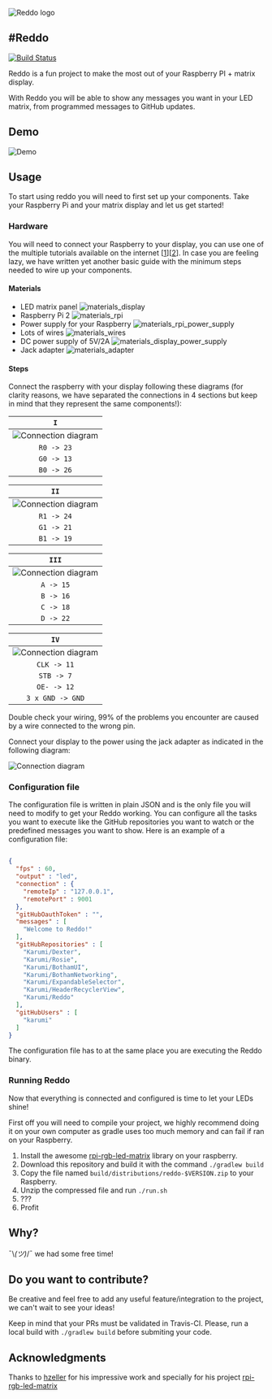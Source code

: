 ![Reddo logo][reddologo]

#Reddo
---------------

[![Build Status](https://travis-ci.org/Karumi/Reddo.svg?branch=master)](https://travis-ci.org/Karumi/Reddo)

Reddo is a fun project to make the most out of your Raspberry PI + matrix display.

With Reddo you will be able to show any messages you want in your LED matrix, from programmed messages to GitHub updates.

## Demo

![Demo][demo]

## Usage

To start using reddo you will need to first set up your components. Take your Raspberry Pi and your matrix display and let us get started!

### Hardware

You will need to connect your Raspberry to your display, you can use one of the multiple tutorials available on the internet [[1][matrix_led_tutorial_1]][[2][matrix_led_tutorial_2]]. In case you are feeling lazy, we have written yet another basic guide with the minimum steps needed to wire up your components.

#### Materials

* LED matrix panel ![materials_display][materials_display]
* Raspberry Pi 2 ![materials_rpi][materials_rpi]
* Power supply for your Raspberry ![materials_rpi_power_supply][materials_rpi_power_supply]
* Lots of wires ![materials_wires][materials_wires]
* DC power supply of 5V/2A ![materials_display_power_supply][materials_display_power_supply]
* Jack adapter ![materials_adapter][materials_adapter]

#### Steps

Connect the raspberry with your display following these diagrams (for clarity reasons, we have separated the connections in 4 sections but keep in mind that they represent the same components!):

| `I` |
| :---: |
| ![Connection diagram][connection_diagram_1] |
| `R0 -> 23` |
| `G0 -> 13` |
| `B0 -> 26` |

| `II` |
| :---: |
| ![Connection diagram][connection_diagram_2] |
| `R1 -> 24` |
| `G1 -> 21` |
| `B1 -> 19` |

| `III` |
| :---: |
| ![Connection diagram][connection_diagram_3] |
| `A -> 15` |
| `B -> 16` |
| `C -> 18` |
| `D -> 22` |

| `IV` |
| :---: |
| ![Connection diagram][connection_diagram_4] |
| `CLK -> 11` |
| `STB -> 7` |
| `OE- -> 12` |
| `3 x GND -> GND` |

Double check your wiring, 99% of the problems you encounter are caused by a wire connected to the wrong pin.

Connect your display to the power using the jack adapter as indicated in the following diagram:

![Connection diagram][connection_diagram_5]

### Configuration file

The configuration file is written in plain JSON and is the only file you will need to modify to get your Reddo working. You can configure all the tasks you want to execute like the GitHub repositories you want to watch or the predefined messages you want to show. Here is an example of a configuration file:

```json

{
  "fps" : 60,
  "output" : "led",
  "connection" : {
    "remoteIp" : "127.0.0.1",
    "remotePort" : 9001
  },
  "gitHubOauthToken" : "",
  "messages" : [
    "Welcome to Reddo!"
  ],
  "gitHubRepositories" : [
    "Karumi/Dexter",
    "Karumi/Rosie",
    "Karumi/BothamUI",
    "Karumi/BothamNetworking",
    "Karumi/ExpandableSelector",
    "Karumi/HeaderRecyclerView",
    "Karumi/Reddo"
  ],
  "gitHubUsers" : [
    "karumi"
  ]
}

```

The configuration file has to at the same place you are executing the Reddo binary.

### Running Reddo

Now that everything is connected and configured is time to let your LEDs shine!

First off you will need to compile your project, we highly recommend doing it on your own computer as gradle uses too much memory and can fail if ran on your Raspberry. 

1. Install the awesome [rpi-rgb-led-matrix][rpi-rgb-led-matrix] library on your raspberry.
2. Download this repository and build it with the command `./gradlew build`
3. Copy the file named `build/distributions/reddo-$VERSION.zip` to your Raspberry. 
4. Unzip the compressed file and run `./run.sh`
5. ???
6. Profit

## Why?

¯\\_(ツ)_/¯ we had some free time!

## Do you want to contribute?

Be creative and feel free to add any useful feature/integration to the project, we can't wait to see your ideas!

Keep in mind that your PRs must be validated in Travis-CI. Please, run a local build with `./gradlew build` before submiting your code.

## Acknowledgments

Thanks to [hzeller][hzeller] for his impressive work and specially for his project [rpi-rgb-led-matrix][rpi-rgb-led-matrix]

[reddologo]: art/reddo.png
[materials_display]: art/materials_display.png
[materials_rpi]: art/materials_rpi.png
[materials_display_power_supply]: art/materials_display_power_supply.png
[materials_rpi_power_supply]: art/materials_rpi_power_supply.png
[materials_wires]: art/materials_wires.png
[materials_adapter]: art/materials_adapter.png
[demo]: art/demo.gif
[connection_diagram_1]: art/connection_diagram_1.png
[connection_diagram_2]: art/connection_diagram_2.png
[connection_diagram_3]: art/connection_diagram_3.png
[connection_diagram_4]: art/connection_diagram_4.png
[connection_diagram_5]: art/connection_diagram_5.png
[matrix_led_tutorial_1]: https://learn.adafruit.com/connecting-a-16x32-rgb-led-matrix-panel-to-a-raspberry-pi/overview
[matrix_led_tutorial_2]: https://github.com/hzeller/rpi-rgb-led-matrix
[hzeller]: https://github.com/hzeller
[rpi-rgb-led-matrix]: https://github.com/hzeller/rpi-rgb-led-matrix
